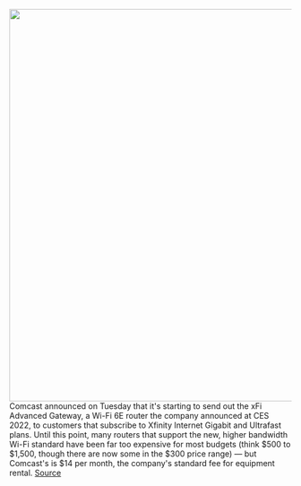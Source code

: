 <img src='https://cdn.vox-cdn.com/thumbor/exQu9xMfRotfi-E2mshjmc6G20U=/0x0:1600x900/1200x800/filters:focal(757x299:1013x555)/cdn.vox-cdn.com/uploads/chorus_image/image/70713589/corporate_v2_Gaming_speed_16x9_homepage_right.0.jpg' width='700px' /><br/>
Comcast announced on Tuesday that it's starting to send out the xFi Advanced Gateway, a Wi-Fi 6E router the company announced at CES 2022, to customers that subscribe to Xfinity Internet Gigabit and Ultrafast plans. Until this point, many routers that support the new, higher bandwidth Wi-Fi standard have been far too expensive for most budgets (think $500 to $1,500, though there are now some in the $300 price range) — but Comcast's is $14 per month, the company's standard fee for equipment rental.
<a href='https://www.theverge.com/2022/4/5/23011707/comcast-wi-fi-6e-xfi-advanced-gateway-router'> Source <a/>